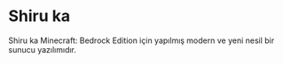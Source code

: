 # Shiru ka

Shiru ka Minecraft: Bedrock Edition için yapılmış modern ve yeni nesil bir sunucu yazılımıdır.
